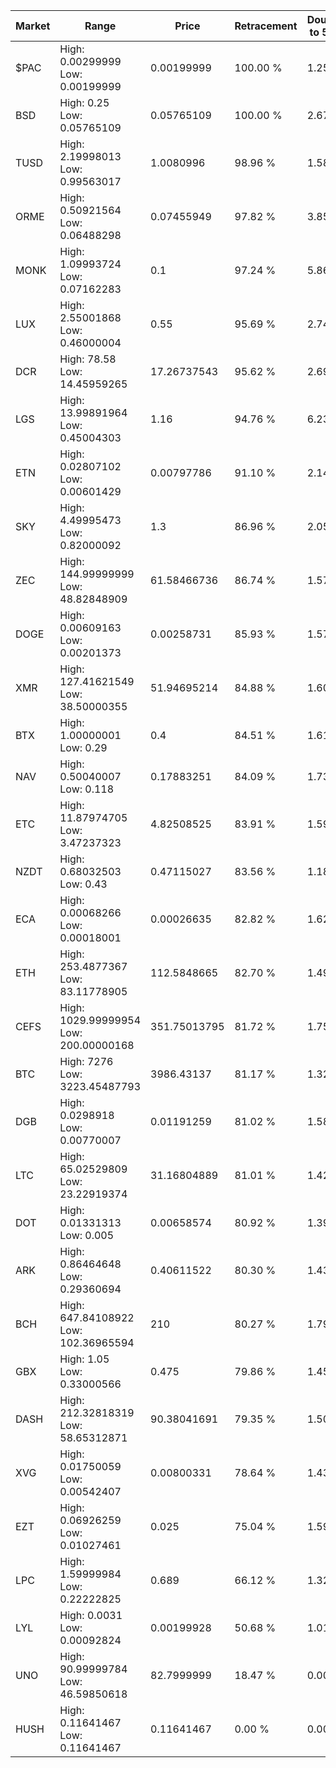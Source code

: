 | Market | Range | Price| Retracement | Doubles to 50% |
| --- | --- | --- | --- | --- |
| $PAC | High: 0.00299999<br />Low: 0.00199999 | 0.00199999 | 100.00 % | 1.25 |
| BSD | High: 0.25<br />Low: 0.05765109 | 0.05765109 | 100.00 % | 2.67 |
| TUSD | High: 2.19998013<br />Low: 0.99563017 | 1.0080996 | 98.96 % | 1.58 |
| ORME | High: 0.50921564<br />Low: 0.06488298 | 0.07455949 | 97.82 % | 3.85 |
| MONK | High: 1.09993724<br />Low: 0.07162283 | 0.1 | 97.24 % | 5.86 |
| LUX | High: 2.55001868<br />Low: 0.46000004 | 0.55 | 95.69 % | 2.74 |
| DCR | High: 78.58<br />Low: 14.45959265 | 17.26737543 | 95.62 % | 2.69 |
| LGS | High: 13.99891964<br />Low: 0.45004303 | 1.16 | 94.76 % | 6.23 |
| ETN | High: 0.02807102<br />Low: 0.00601429 | 0.00797786 | 91.10 % | 2.14 |
| SKY | High: 4.49995473<br />Low: 0.82000092 | 1.3 | 86.96 % | 2.05 |
| ZEC | High: 144.99999999<br />Low: 48.82848909 | 61.58466736 | 86.74 % | 1.57 |
| DOGE | High: 0.00609163<br />Low: 0.00201373 | 0.00258731 | 85.93 % | 1.57 |
| XMR | High: 127.41621549<br />Low: 38.50000355 | 51.94695214 | 84.88 % | 1.60 |
| BTX | High: 1.00000001<br />Low: 0.29 | 0.4 | 84.51 % | 1.61 |
| NAV | High: 0.50040007<br />Low: 0.118 | 0.17883251 | 84.09 % | 1.73 |
| ETC | High: 11.87974705<br />Low: 3.47237323 | 4.82508525 | 83.91 % | 1.59 |
| NZDT | High: 0.68032503<br />Low: 0.43 | 0.47115027 | 83.56 % | 1.18 |
| ECA | High: 0.00068266<br />Low: 0.00018001 | 0.00026635 | 82.82 % | 1.62 |
| ETH | High: 253.4877367<br />Low: 83.11778905 | 112.5848665 | 82.70 % | 1.49 |
| CEFS | High: 1029.99999954<br />Low: 200.00000168 | 351.75013795 | 81.72 % | 1.75 |
| BTC | High: 7276<br />Low: 3223.45487793 | 3986.43137 | 81.17 % | 1.32 |
| DGB | High: 0.0298918<br />Low: 0.00770007 | 0.01191259 | 81.02 % | 1.58 |
| LTC | High: 65.02529809<br />Low: 23.22919374 | 31.16804889 | 81.01 % | 1.42 |
| DOT | High: 0.01331313<br />Low: 0.005 | 0.00658574 | 80.92 % | 1.39 |
| ARK | High: 0.86464648<br />Low: 0.29360694 | 0.40611522 | 80.30 % | 1.43 |
| BCH | High: 647.84108922<br />Low: 102.36965594 | 210 | 80.27 % | 1.79 |
| GBX | High: 1.05<br />Low: 0.33000566 | 0.475 | 79.86 % | 1.45 |
| DASH | High: 212.32818319<br />Low: 58.65312871 | 90.38041691 | 79.35 % | 1.50 |
| XVG | High: 0.01750059<br />Low: 0.00542407 | 0.00800331 | 78.64 % | 1.43 |
| EZT | High: 0.06926259<br />Low: 0.01027461 | 0.025 | 75.04 % | 1.59 |
| LPC | High: 1.59999984<br />Low: 0.22222825 | 0.689 | 66.12 % | 1.32 |
| LYL | High: 0.0031<br />Low: 0.00092824 | 0.00199928 | 50.68 % | 1.01 |
| UNO | High: 90.99999784<br />Low: 46.59850618 | 82.7999999 | 18.47 % | 0.00 |
| HUSH | High: 0.11641467<br />Low: 0.11641467 | 0.11641467 | 0.00 % | 0.00 |
